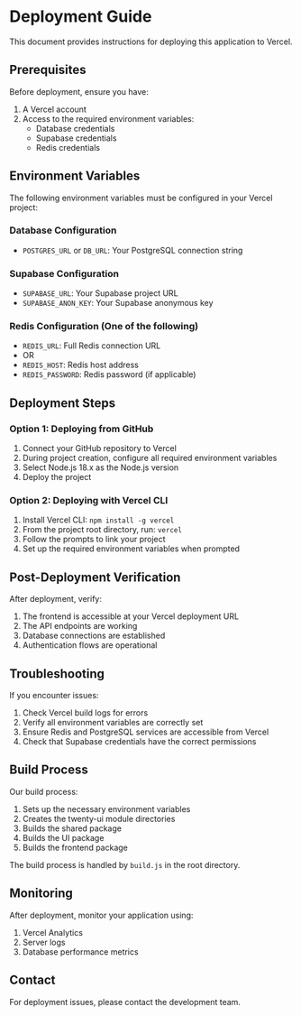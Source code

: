 # Deployment Guide

This document provides instructions for deploying this application to Vercel.

## Prerequisites

Before deployment, ensure you have:

1. A Vercel account
2. Access to the required environment variables:
   - Database credentials
   - Supabase credentials
   - Redis credentials

## Environment Variables

The following environment variables must be configured in your Vercel project:

### Database Configuration
- `POSTGRES_URL` or `DB_URL`: Your PostgreSQL connection string

### Supabase Configuration
- `SUPABASE_URL`: Your Supabase project URL
- `SUPABASE_ANON_KEY`: Your Supabase anonymous key

### Redis Configuration (One of the following)
- `REDIS_URL`: Full Redis connection URL
- OR
- `REDIS_HOST`: Redis host address
- `REDIS_PASSWORD`: Redis password (if applicable)

## Deployment Steps

### Option 1: Deploying from GitHub

1. Connect your GitHub repository to Vercel
2. During project creation, configure all required environment variables
3. Select Node.js 18.x as the Node.js version
4. Deploy the project

### Option 2: Deploying with Vercel CLI

1. Install Vercel CLI: `npm install -g vercel`
2. From the project root directory, run: `vercel`
3. Follow the prompts to link your project
4. Set up the required environment variables when prompted

## Post-Deployment Verification

After deployment, verify:

1. The frontend is accessible at your Vercel deployment URL
2. The API endpoints are working
3. Database connections are established
4. Authentication flows are operational

## Troubleshooting

If you encounter issues:

1. Check Vercel build logs for errors
2. Verify all environment variables are correctly set
3. Ensure Redis and PostgreSQL services are accessible from Vercel
4. Check that Supabase credentials have the correct permissions

## Build Process

Our build process:

1. Sets up the necessary environment variables
2. Creates the twenty-ui module directories
3. Builds the shared package
4. Builds the UI package
5. Builds the frontend package

The build process is handled by `build.js` in the root directory.

## Monitoring

After deployment, monitor your application using:

1. Vercel Analytics
2. Server logs
3. Database performance metrics

## Contact

For deployment issues, please contact the development team. 